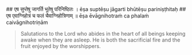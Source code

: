 <section>
<section data-markdown data-audio-src="./audio/adityahridayam/adityahridayam_23.m4a">
## एष सुप्तेषु जागर्ति भूतेषु परिनिष्ठितः ।
ēṣa suptēṣu jāgarti bhūtēṣu pariniṣṭhitaḥ
## एष एवाग्निहोत्रं च फलं चैवाग्निहोत्रिणाम् ॥
ēṣa ēvāgnihotraṁ ca phalaṁ caivāgnihotriṇām

> Salutations to the Lord who abides in the heart of all beings keeping awake when they are asleep. He is both the sacrificial fire and the fruit enjoyed by the worshippers.
<!--
Salutations to the Lord who abides in the heart of all beings keeping awake when they are asleep. Verily, he is the Agnihotra, the sacrificial fire and the fruit gained by the worshipper of the Agnihotra.

Salutations to the Lord who abides in the heart of all beings keeping awake when they are asleep. Verily he is the Agnihotra , the sacrificial fire and the fruit gained by the worshipper of the agnihotra. 
-->
</section>
</section>
